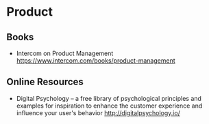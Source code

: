 # Product

## Books

* Intercom on Product Management
  https://www.intercom.com/books/product-management

## Online Resources

* Digital Psychology – a free library of psychological principles and examples for inspiration to enhance the customer experience and influence your user's behavior 
  http://digitalpsychology.io/
